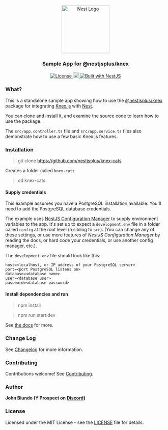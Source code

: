 
<h1 align="center"></h1>

<div align="center">
  <a href="http://nestjs.com/" target="_blank">
    <img src="https://nestjs.com/img/logo_text.svg" width="150" alt="Nest Logo" />
  </a>
</div>

<h3 align="center">Sample App for @nestjsplus/knex</h3>

<div align="center">
  <a href="https://nestjs.com" target="_blank">
    <img src="https://img.shields.io/badge/license-MIT-brightgreen.svg" alt="License" />
    <img src="https://badge.fury.io/js/%40nestjsplus%2Fknex.svg" alt="npm version" height="18">    <img src="https://img.shields.io/badge/built%20with-NestJs-red.svg" alt="Built with NestJS">
  </a>
</div>

### What?

This is a standalone sample app showing how to use the [@nestjsplus/knex](https://github.com/nestjsplus/knex) package for integrating [Knex.js](http://knexjs.org) with [Nest](https://nestjs.com).

You can clone and install it, and examine the source code to learn how to use the package.

The `src/app.controller.ts` file and `src/app.service.ts` files also demonstrate how to use a few basic Knex.js features.

### Installation

> git clone https://github.com/nestjsplus/knex-cats

Creates a folder called `knex-cats`

> cd knex-cats

#### Supply credentials

This example assumes you have a PostgreSQL installation available. You'll need to add the PostgreSQL database credentials.

The example uses [NestJS Configuration Manager](https://github.com/nestjsplus/config) to supply environment variables to the app. It's set up to expect a `development.env` file in a folder called `config` at the root level (a sibling to `src`).  (You can change any of these settings, or use more features of *NestJS Configuration Manager* by reading the docs, or hard code your credentials, or use another config manager, etc.).

The `development.env` file should look like this:

```
host=<localhost, or IP address of your PostgreSQL server>
port=<port PostgreSQL listens on>
database=<database name>
user=<database user>
password=<database password>
```

#### Install dependencies and run

> npm install

> npm run start:dev

See [the docs](https://github.com/nestjsplus/knex) for more.

### Change Log

See [Changelog](CHANGELOG.md) for more information.

### Contributing

Contributions welcome! See [Contributing](CONTRIBUTING.md).

### Author

**John Biundo (Y Prospect on [Discord](https://discord.gg/G7Qnnhy))**

### License

Licensed under the MIT License - see the [LICENSE](LICENSE) file for details.
